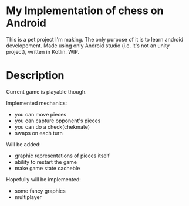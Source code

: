 # My Implementation of chess on Android
This is a pet project I'm making. The only purpose of it is to learn android developement.
Made using only Android studio (i.e. it's not an unity project), written in Kotlin.
WIP.
# Description
Current game is playable though.

Implemented mechanics:
* you can move pieces 
* you can capture opponent's pieces
* you can do a check(chekmate)
* swaps on each turn

Will be added: 
* graphic representations of pieces itself
* ability to restart the game
* make game state cacheble

Hopefully will be implemented:
* some fancy graphics
* multiplayer
